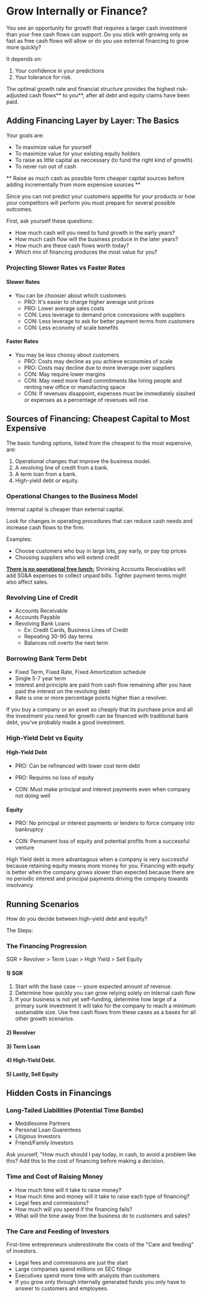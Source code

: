 #  Grow Internally or Finance?

You see an opportunity for growth that requires a larger cash investment than your
free cash flows can support.
Do you stick with growing only as fast as free cash flows will allow or do you
use external financing to grow more quickly?

It depends on:

1. Your confidence in your predictions
1. Your tolerance for risk.

The optimal growth rate and financial structure provides the highest risk-adjusted cash flows** to
you**, after all debt and equity claims have been paid.

##  Adding Financing Layer by Layer: The Basics

Your goals are:

- To maximize value for yourself
- To maximize value for your existing equity holders
- To raise as little capital as neccessary (to fund the right kind of growth)
- To never run out of cash

** Raise as much cash as possible form cheaper capital sources before adding
incrementally from more expensive sources **

Since you can not predict your customers appetite for your products or how your
competitors will perform you must prepare for several possible outcomes.

First, ask yourself these questions:

- How much cash will you need to fund growth in the early years?
- How much cash flow will the business produce in the later years?
- How much are these cash flows worth today?
- Which mix of financing produces the most value for you?

### Projecting Slower Rates vs Faster Rates

#### Slower Rates

- You can be choosier about which customers
    - PRO: It's easier to charge higher average unit prices
    - PRO: Lower average sales costs
    - CON: Less leverage to demand price concessions with suppliers
    - CON: Less leverage to ask for better payment terms from customers
    - CON: Less economy of scale benefits

#### Faster Rates

- You may be less choosy about customers
    - PRO: Costs may decline as you achieve economies of scale
    - PRO: Costs may decline due to more leverage over suppliers
    - CON: May require lower margins
    - CON: May need more fixed commitments like hiring people and renting new
    office or manufacting space
    - CON: If revenues disappoint, expenses must be immediately slashed or
    expenses as a percentage of revenues will rise.


## Sources of Financing: Cheapest Capital to Most Expensive

The basic funding options, listed from the cheapest to the most expensive, are:

1. Operational changes that improve the business model.
1. A revolving line of credit from a bank.
1. A term loan from a bank.
1. High-yield debt or equity.


### Operational Changes to the Business Model

Internal capital is cheaper than external capital.

Look for changes in operating procedures that can reduce cash needs and increase
cash flows to the firm.

Examples:

- Choose customers who buy in large lots, pay early, or pay top prices
- Choosing suppliers who will extend credit


<u>**There is no operational free lunch:**</u>
Shrinking Accounts Receivables will add SG&A expenses to collect unpaid
bills. Tighter payment terms might also affect sales.

### Revolving Line of Credit

- Accounts Receivable
- Accounts Payable
- Revolving Bank Loans
    - Ex: Credit Cards, Business Lines of Credit
    - Repeating 30-90 day terms
    - Balances roll overto the next term

### Borrowing Bank Term Debt

- Fixed Term, Fixed Rate, Fixed Amortization schedule
- Single 5-7 year term
- Interest and principle are paid from cash flow remaining after you have paid 
the interest on the revolving debt
- Rate is one or more percentage points higher than a revolver.

If you buy a company or an asset so cheaply that its purchase price and all 
the investment you need for growth can be financed with traditional bank debt,
you've probably made a good investment.

### High-Yield Debt vs Equity

#### High-Yield Debt

- PRO: Can be refinanced with lower cost term debt

- PRO: Requires no loss of equity

- CON: Must make principal and interest payments even when company not doing well

#### Equity

- PRO: No principal or interest payments or lenders to force company into bankruptcy

- CON: Permanent loss of equity and potential profits from a successful venture

High Yield debt is more advantagous when a company is very successful because 
retaining equity means more money for you. Financing with equity is better 
when the company grows slower than expected because there are no periodic 
interest and principal payments driving the company towards insolvancy.

## Running Scenarios

How do you decide between high-yield debt and equity?

The Steps:

### The Financing Progression
SGR > Revolver > Term Loan > High Yield > Sell Equity

#### 1) SGR
1. Start with the base case -- youre expected amount of revenue.
1. Determine how quickly you can grow relying solely on internal cash flow
1. If your business is not yet self-funding, determine how large of a 
primary sunk investment it will take for the company to reach a minimum
sustainable size. Use free cash flows from these cases as a bases for all other
growth scenarios.

#### 2) Revolver


#### 3) Term Loan


#### 4) High-Yield Debt.

#### 5) Lastly, Sell Equity


## Hidden Costs in Financings

### Long-Tailed Liabilities (Potential Time Bombs)

- Meddlesome Partners
- Personal Loan Guarentees
- Litigious Investors
- Friend/Family Investors

Ask yourself, "How much should I pay today, in cash, to avoid a problem 
like this?  Add this to the cost of financing before making a decision.

### Time and Cost of Raising Money

- How much time will it take to raise money?
- How much time and money will it take to raise each type of financing?
- Legal fees and commissions? 
- How much will you spend if the financing fails? 
- What will the time away from the business do to customers and sales? 

### The Care and Feeding of Investors
First-time entrepreneurs underestimate the costs of the "Care and feeding"
of investors.

- Legal fees and commissions are just the start
- Large companies spend millions on SEC filings
- Executives spend more time with analysts than customers
- If you grow only through internally generated funds you 
only have to answer to customers and employees.

